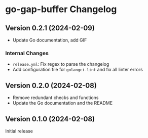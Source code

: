# go-gap-buffer Changelog

## Version 0.2.1 (2024-02-09)

* Update Go documentation, add GIF

### Internal Changes

* `release.yml`: Fix regex to parse the changelog
* Add configuration file for `golangci-lint` and fix all linter errors

## Version 0.2.0 (2024-02-08)

* Remove redundant checks and functions
* Update the Go documentation and the README

## Version 0.1.0 (2024-02-08)

Initial release
